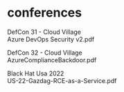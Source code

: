 # conferences

DefCon 31 - Cloud Village  
Azure DevOps Security v2.pdf

DefCon 32 - Cloud Village  
AzureComplianceBackdoor.pdf

Black Hat Usa 2022  
US-22-Gazdag-RCE-as-a-Service.pdf
